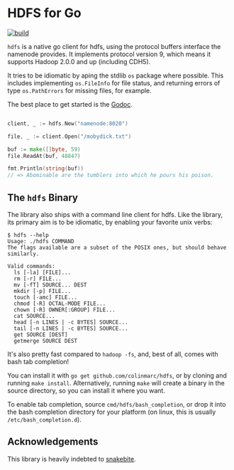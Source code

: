 HDFS for Go
===========

[![build](https://travis-ci.org/colinmarc/hdfs.svg?branch=master)](https://travis-ci.org/colinmarc/hdfs)

`hdfs` is a native go client for hdfs, using the protocol buffers interface the
namenode provides. It implements protocol version 9, which means it supports
Hadoop 2.0.0 and up (including CDH5).

It tries to be idiomatic by aping the stdlib `os` package where possible. This
includes implementing `os.FileInfo` for file status, and returning errors of
type `os.PathErrors` for missing files, for example.

The best place to get started is the
[Godoc][1].

```go

client, _ := hdfs.New("namenode:8020")

file, _ := client.Open("/mobydick.txt")

buf := make([]byte, 59)
file.ReadAt(buf, 48847)

fmt.Println(string(buf))
// => Abominable are the tumblers into which he pours his poison.
```

The `hdfs` Binary
-----------------

The library also ships with a command line client for hdfs. Like the library,
its primary aim is to be idiomatic, by enabling your favorite unix verbs:

```
$ hdfs --help
Usage: ./hdfs COMMAND
The flags available are a subset of the POSIX ones, but should behave similarly.

Valid commands:
  ls [-la] [FILE]...
  rm [-r] FILE...
  mv [-fT] SOURCE... DEST
  mkdir [-p] FILE...
  touch [-amc] FILE...
  chmod [-R] OCTAL-MODE FILE...
  chown [-R] OWNER[:GROUP] FILE...
  cat SOURCE...
  head [-n LINES | -c BYTES] SOURCE...
  tail [-n LINES | -c BYTES] SOURCE...
  get SOURCE [DEST]
  getmerge SOURCE DEST

```

It's also pretty fast compared to `hadoop -fs`, and, best of all, comes with
bash tab completion!

You can install it with `go get github.com/colinmarc/hdfs`, or by cloning and
running `make install`. Alternatively, running `make` will create a binary in
the source directory, so you can install it where you want.

To enable tab completion, source `cmd/hdfs/bash_completion`, or drop it into the
bash completion directory for your platform (on linux, this is usually
`/etc/bash_completion.d`).

Acknowledgements
----------------

This library is heavily indebted to [snakebite][2].

[1]: https://godoc.org/github.com/colinmarc/hdfs
[2]: https://github.com/spotify/snakebite
